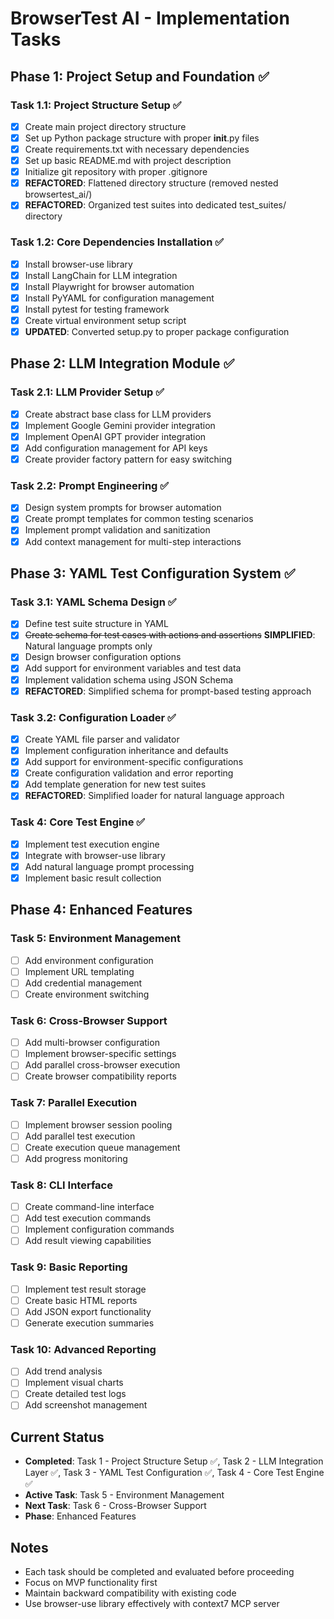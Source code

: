 # BrowserTest AI - Implementation Tasks

## Phase 1: Project Setup and Foundation ✅

### Task 1.1: Project Structure Setup ✅
- [x] Create main project directory structure
- [x] Set up Python package structure with proper __init__.py files
- [x] Create requirements.txt with necessary dependencies
- [x] Set up basic README.md with project description
- [x] Initialize git repository with proper .gitignore
- [x] **REFACTORED**: Flattened directory structure (removed nested browsertest_ai/)
- [x] **REFACTORED**: Organized test suites into dedicated test_suites/ directory

### Task 1.2: Core Dependencies Installation ✅
- [x] Install browser-use library
- [x] Install LangChain for LLM integration
- [x] Install Playwright for browser automation
- [x] Install PyYAML for configuration management
- [x] Install pytest for testing framework
- [x] Create virtual environment setup script
- [x] **UPDATED**: Converted setup.py to proper package configuration

## Phase 2: LLM Integration Module ✅

### Task 2.1: LLM Provider Setup ✅
- [x] Create abstract base class for LLM providers
- [x] Implement Google Gemini provider integration
- [x] Implement OpenAI GPT provider integration
- [x] Add configuration management for API keys
- [x] Create provider factory pattern for easy switching

### Task 2.2: Prompt Engineering ✅
- [x] Design system prompts for browser automation
- [x] Create prompt templates for common testing scenarios
- [x] Implement prompt validation and sanitization
- [x] Add context management for multi-step interactions

## Phase 3: YAML Test Configuration System ✅

### Task 3.1: YAML Schema Design ✅
- [x] Define test suite structure in YAML
- [x] ~~Create schema for test cases with actions and assertions~~ **SIMPLIFIED**: Natural language prompts only
- [x] Design browser configuration options
- [x] Add support for environment variables and test data
- [x] Implement validation schema using JSON Schema
- [x] **REFACTORED**: Simplified schema for prompt-based testing approach

### Task 3.2: Configuration Loader ✅
- [x] Create YAML file parser and validator
- [x] Implement configuration inheritance and defaults
- [x] Add support for environment-specific configurations
- [x] Create configuration validation and error reporting
- [x] Add template generation for new test suites
- [x] **REFACTORED**: Simplified loader for natural language approach

### Task 4: Core Test Engine ✅
- [x] Implement test execution engine
- [x] Integrate with browser-use library
- [x] Add natural language prompt processing
- [x] Implement basic result collection

## Phase 4: Enhanced Features

### Task 5: Environment Management
- [ ] Add environment configuration
- [ ] Implement URL templating
- [ ] Add credential management
- [ ] Create environment switching

### Task 6: Cross-Browser Support
- [ ] Add multi-browser configuration
- [ ] Implement browser-specific settings
- [ ] Add parallel cross-browser execution
- [ ] Create browser compatibility reports

### Task 7: Parallel Execution
- [ ] Implement browser session pooling
- [ ] Add parallel test execution
- [ ] Create execution queue management
- [ ] Add progress monitoring

### Task 8: CLI Interface
- [ ] Create command-line interface
- [ ] Add test execution commands
- [ ] Implement configuration commands
- [ ] Add result viewing capabilities

### Task 9: Basic Reporting
- [ ] Implement test result storage
- [ ] Create basic HTML reports
- [ ] Add JSON export functionality
- [ ] Generate execution summaries

### Task 10: Advanced Reporting
- [ ] Add trend analysis
- [ ] Implement visual charts
- [ ] Create detailed test logs
- [ ] Add screenshot management

## Current Status
- **Completed**: Task 1 - Project Structure Setup ✅, Task 2 - LLM Integration Layer ✅, Task 3 - YAML Test Configuration ✅, Task 4 - Core Test Engine ✅
- **Active Task**: Task 5 - Environment Management
- **Next Task**: Task 6 - Cross-Browser Support
- **Phase**: Enhanced Features

## Notes
- Each task should be completed and evaluated before proceeding
- Focus on MVP functionality first
- Maintain backward compatibility with existing code
- Use browser-use library effectively with context7 MCP server